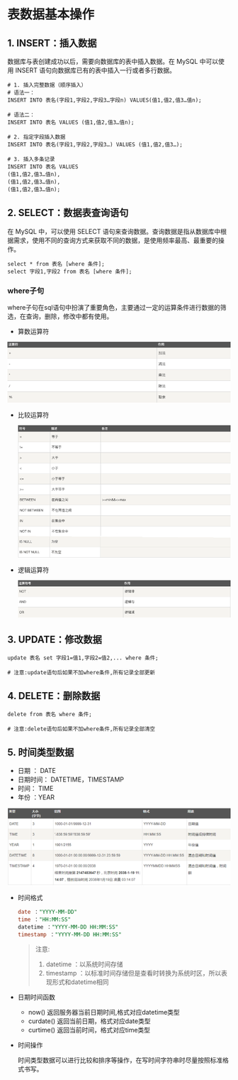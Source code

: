 # 表数据基本操作

## 1. INSERT：插入数据

数据库与表创建成功以后，需要向数据库的表中插入数据。在 MySQL 中可以使用 INSERT 语句向数据库已有的表中插入一行或者多行数据。

```mysql
# 1. 插入完整数据（顺序插入）
# 语法一：
INSERT INTO 表名(字段1,字段2,字段3…字段n) VALUES(值1,值2,值3…值n);

# 语法二：
INSERT INTO 表名 VALUES (值1,值2,值3…值n);

# 2. 指定字段插入数据
INSERT INTO 表名(字段1,字段2,字段3…) VALUES (值1,值2,值3…);

# 3. 插入多条记录
INSERT INTO 表名 VALUES
(值1,值2,值3…值n),
(值1,值2,值3…值n),
(值1,值2,值3…值n);
```

## 2. SELECT：数据表查询语句

在 MySQL 中，可以使用 SELECT 语句来查询数据。查询数据是指从数据库中根据需求，使用不同的查询方式来获取不同的数据，是使用频率最高、最重要的操作。

```mysql
select * from 表名 [where 条件];
select 字段1,字段2 from 表名 [where 条件];
```

### where子句

where子句在sql语句中扮演了重要角色，主要通过一定的运算条件进行数据的筛选，在查询，删除，修改中都有使用。

* 算数运算符

![](images/算数.png)

- 比较运算符

    ![](images/比较.png)

- 逻辑运算符

    ![](images/逻辑.png)

## 3. UPDATE：修改数据

```mysql
update 表名 set 字段1=值1,字段2=值2,... where 条件;

# 注意:update语句后如果不加where条件,所有记录全部更新
```

## 4. DELETE：删除数据

```mysql
delete from 表名 where 条件;

# 注意:delete语句后如果不加where条件,所有记录全部清空
```

## 5. 时间类型数据

* 日期 ： DATE
* 日期时间： DATETIME，TIMESTAMP
* 时间： TIME
* 年份 ：YEAR

![](images\时间.png)

* 时间格式

    ```sql
    date ："YYYY-MM-DD"
    time ："HH:MM:SS"
    datetime ："YYYY-MM-DD HH:MM:SS"
    timestamp ："YYYY-MM-DD HH:MM:SS"
    ```

    > 注意:
    >
    > 1. datetime ：以系统时间存储
    > 2. timestamp ：以标准时间存储但是查看时转换为系统时区，所以表现形式和datetime相同

- 日期时间函数

    * now()  返回服务器当前日期时间,格式对应datetime类型
    * curdate() 返回当前日期，格式对应date类型
    * curtime() 返回当前时间，格式对应time类型

- 时间操作

    时间类型数据可以进行比较和排序等操作，在写时间字符串时尽量按照标准格式书写。